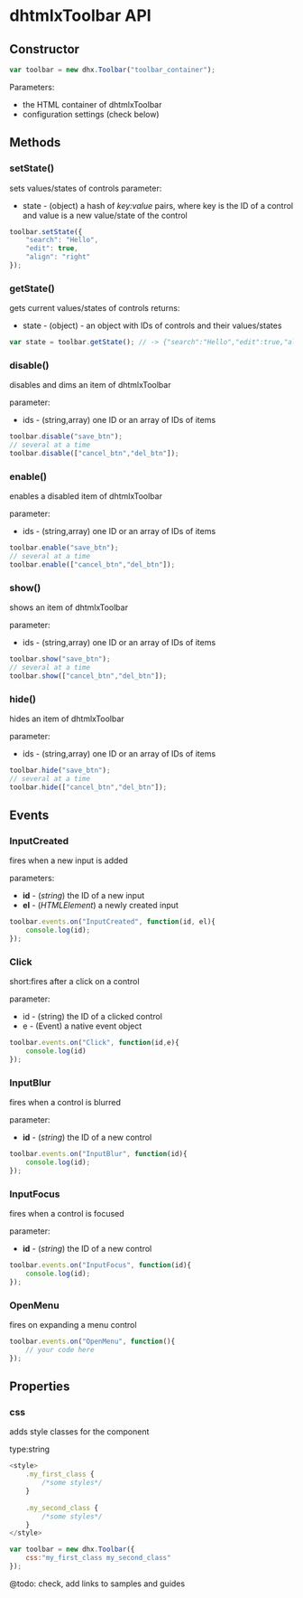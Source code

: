 dhtmlxToolbar API
================

Constructor
----------------

~~~js
var toolbar = new dhx.Toolbar("toolbar_container");
~~~

Parameters:

- the HTML container of dhtmlxToolbar
- configuration settings (check below)

Methods
-------------

### setState()

sets values/states of controls 
parameter:

- state - (object) a hash of *key:value* pairs, where key is the ID of a control and value is a new value/state of the control

~~~js
toolbar.setState({
	"search": "Hello",
    "edit": true,
    "align": "right"
});
~~~


### getState()

gets current values/states of controls
returns: 

- state - (object) - an object with IDs of controls and their values/states 

~~~js
var state = toolbar.getState(); // -> {"search":"Hello","edit":true,"align":"right"} 
~~~



### disable()

disables and dims an item of dhtmlxToolbar

parameter:

- ids -  (string,array)  one ID or an array of IDs of items

~~~js
toolbar.disable("save_btn");
// several at a time
toolbar.disable(["cancel_btn","del_btn"]);
~~~
	
### enable()

enables a disabled item of dhtmlxToolbar

parameter:

- ids - (string,array)   one ID or an array of IDs of items

~~~js
toolbar.enable("save_btn");
// several at a time
toolbar.enable(["cancel_btn","del_btn"]);
~~~

### show()

shows an item of dhtmlxToolbar

parameter:

- ids -  (string,array)   one ID or an array of IDs of items

~~~js
toolbar.show("save_btn");
// several at a time
toolbar.show(["cancel_btn","del_btn"]);
~~~
	
### hide()

hides an item of dhtmlxToolbar

parameter:

- ids -  (string,array)    one ID or an array of IDs of items

~~~js
toolbar.hide("save_btn");
// several at a time
toolbar.hide(["cancel_btn","del_btn"]);
~~~


Events
------------------

### InputCreated

fires when a new input is added 

parameters:

- **id** - (*string*) the ID of a new input
- **el** -	(*HTMLElement*)	a newly created input

~~~js
toolbar.events.on("InputCreated", function(id, el){
	console.log(id);
});
~~~

### Click

short:fires after a click on a control

parameter:

- id  -  (string)  	the ID of a clicked control
- e -	(Event)  a native event object

~~~js
toolbar.events.on("Click", function(id,e){
	console.log(id)
});
~~~

### InputBlur

fires when a control is blurred

parameter:

- **id** - (*string*) the ID of a new control

~~~js
toolbar.events.on("InputBlur", function(id){
	console.log(id);
});
~~~


### InputFocus

fires when a control is focused

parameter:

- **id** - (*string*) the ID of a new control

~~~js
toolbar.events.on("InputFocus", function(id){
	console.log(id);
});
~~~

### OpenMenu

fires on expanding a menu control 

~~~js
toolbar.events.on("OpenMenu", function(){
	// your code here
});
~~~


Properties
--------------

### css

adds style classes for the component

type:string

~~~js
<style>
    .my_first_class {
        /*some styles*/
    }
 
    .my_second_class {
        /*some styles*/
    }
</style>

var toolbar = new dhx.Toolbar({
    css:"my_first_class my_second_class"
});
~~~


@todo:
check, add links to samples and guides

